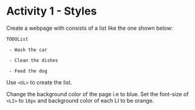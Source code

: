
# Activity 1 - Styles 

Create a webpage with consists of a list like the one shown below: 

```
TODOList 

 - Wash the car 

 - Clean the dishes 

 - Feed the dog 
```
 

Use `<UL>` to create the list. 

Change the background color of the page i.e <body> to blue. Set the font-size of `<LI>` to `18px` and background color of each LI to be orange. 
